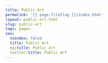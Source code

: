 ```yaml
---
title: Public Art
permalink: '{{ page.fileSlug }}/index.html'
layout: public-art.html
slug: public-art
tags: pages
seo:
  noindex: false
  title: Public Art
  og:title: Public Art
  twitter:title: Public Art
---
```



